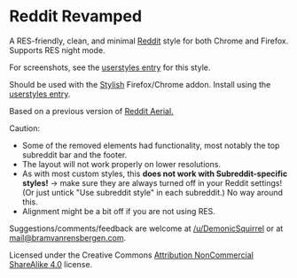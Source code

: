 Reddit Revamped
=========================

A RES-friendly, clean, and minimal <a href = "http://www.reddit.com">Reddit</a> style for both Chrome and Firefox. Supports RES night mode.

For screenshots, see the <a href ="https://userstyles.org/styles/90951/reddit-revamped">userstyles entry</a> for this style.

Should be used with the <a href = "https://userstyles.org/">Stylish</a> Firefox/Chrome addon. Install using the <a href ="https://userstyles.org/styles/90951/reddit-revamped">userstyles entry</a>.

Based on a previous version of <a href = "http://userstyles.org/styles/71917/aerial-a-css-style-for-reddit-res-compatible">Reddit Aerial.</a>


Caution: <ul>
<li>Some of the removed elements had functionality, most notably the top subreddit bar and the footer.</li>
<li>The layout will not work properly on lower resolutions.</li>
<li>As with most custom styles, this <strong>does not work with Subreddit-specific styles!</strong> -> make sure they are always turned off in your Reddit settings! (Or just untick "Use subreddit style" in each subreddit.) No way around this.</li>
<li>Alignment might be a bit off if you are not using RES.</li>
</ul>

Suggestions/comments/feedback are welcome at <a href = "http://www.reddit.com/u/DemonicSquirrel">/u/DemonicSquirrel</a> or at  <a href="mailto:mail@bramvanrensbergen.com">mail@bramvanrensbergen.com</a>.

Licensed under the Creative Commons <a href="https://creativecommons.org/licenses/by-nc-sa/4.0/">Attribution NonCommercial ShareAlike 4.0</a> license.
